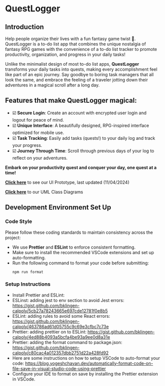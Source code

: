 # QuestLogger
## Introduction
Help people organize their lives with a fun fantasy game twist 🌟. QuestLogger is a to-do list app that combines the unique nostalgia of fantasy RPG games with the convenience of a to-do list tracker to promote productivity, organization, and progress in your daily tasks! 

Unlike the minimalist design of most to-do list apps, **QuestLogger** transforms your daily tasks into quests, making every accomplishment feel like part of an epic journey. Say goodbye to boring task managers that all look the same, and embrace the feeling of a traveler jotting down their adventures in a magical scroll after a long day.

## Features that make QuestLogger magical:
- ☑️ **Secure Login**: Create an account with encrypted user login and logout for peace of mind.  
- ☑️ **Unique Interface**: A beautifully designed, RPG-inspired interface optimized for mobile use.  
- ☑️ **Task Tracking**: Easily add tasks (quests!) to your daily log and track your progress.  
- ☑️ **Journey Through Time**: Scroll through previous days of your log to reflect on your adventures.  

**Embark on your productivity quest and conquer your day, one quest at a time!**

**[Click here](https://www.figma.com/proto/pLOeuJosEQzmTugGTaWfRu/TA-2%3A-Storyboard?node-id=90-4&t=kRTwjutYyFHnk6BK-1)** to see our UI Prototype, last updated (11/04/2024)

**[Click here](https://github.com/ssotoale/event-app/blob/main/wikipage.md)** to our UML Class Diagrams

## Development Environment Set Up

### Code Style

Please follow these coding standards to maintain consistency across the project:
- We use **Prettier** and **ESLint** to enforce consistent formatting.
- Make sure to install the recommended VSCode extensions and set up auto-formatting.
- Run the following command to format your code before submitting:
  ```
  npm run format
  ```

### Setup Instructions
- Install Prettier and ESLint:
- ESLinst: adding jest to env section to avoid Jest errors:  https://gist.github.com/bklingen-calpoly/5cb27a78243665e697cde12781f0e8b5
- ESLint: adding rules to avoid some React errors:  https://gist.github.com/bklingen-calpoly/463786ad61d05755c9c69e3cfbc7c73e
- Prettier: adding prettier on to ESLint: https://gist.github.com/bklingen-calpoly/4ed88b4093a5bcfa4be93a9ee0d8a31e
- Prettier: adding the format command to package.json: https://gist.github.com/bklingen-calpoly/c80cac4a012357dbb2751d22a428fd92
- Here are some instructions on how to setup VSCode to auto-format your code:  https://blog.yogeshchavan.dev/automatically-format-code-on-file-save-in-visual-studio-code-using-prettier
- Configure your IDE to format on save by installing the Prettier extension in VSCode.  
